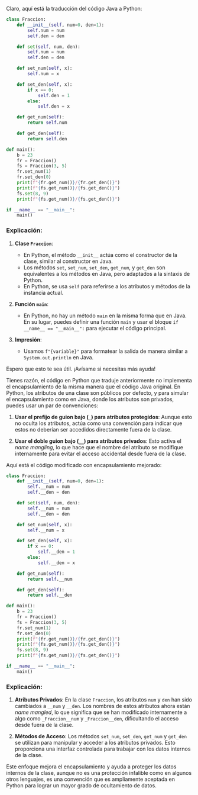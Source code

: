 Claro, aquí está la traducción del código Java a Python:

```python
class Fraccion:
    def __init__(self, num=0, den=1):
        self.num = num
        self.den = den

    def set(self, num, den):
        self.num = num
        self.den = den

    def set_num(self, x):
        self.num = x

    def set_den(self, x):
        if x == 0:
            self.den = 1
        else:
            self.den = x

    def get_num(self):
        return self.num

    def get_den(self):
        return self.den

def main():
    b = 23
    fr = Fraccion()
    fs = Fraccion(3, 5)
    fr.set_num(1)
    fr.set_den(0)
    print(f"{fr.get_num()}/{fr.get_den()}")
    print(f"{fs.get_num()}/{fs.get_den()}")
    fs.set(8, 9)
    print(f"{fs.get_num()}/{fs.get_den()}")

if __name__ == "__main__":
    main()
```

### Explicación:

1. **Clase `Fraccion`**:
   - En Python, el método `__init__` actúa como el constructor de la clase, similar al constructor en Java.
   - Los métodos `set`, `set_num`, `set_den`, `get_num`, y `get_den` son equivalentes a los métodos en Java, pero adaptados a la sintaxis de Python.
   - En Python, se usa `self` para referirse a los atributos y métodos de la instancia actual.

2. **Función `main`**:
   - En Python, no hay un método `main` en la misma forma que en Java. En su lugar, puedes definir una función `main` y usar el bloque `if __name__ == "__main__":` para ejecutar el código principal.

3. **Impresión**:
   - Usamos `f"{variable}"` para formatear la salida de manera similar a `System.out.println` en Java.

Espero que esto te sea útil. ¡Avísame si necesitas más ayuda!

Tienes razón, el código en Python que traduje anteriormente no implementa el encapsulamiento de la misma manera que el código Java original. En Python, los atributos de una clase son públicos por defecto, y para simular el encapsulamiento como en Java, donde los atributos son privados, puedes usar un par de convenciones:

1. **Usar el prefijo de guion bajo (`_`) para atributos protegidos**: Aunque esto no oculta los atributos, actúa como una convención para indicar que estos no deberían ser accedidos directamente fuera de la clase.

2. **Usar el doble guion bajo (`__`) para atributos privados**: Esto activa el _name mangling_, lo que hace que el nombre del atributo se modifique internamente para evitar el acceso accidental desde fuera de la clase.

Aquí está el código modificado con encapsulamiento mejorado:

```python
class Fraccion:
    def __init__(self, num=0, den=1):
        self.__num = num
        self.__den = den

    def set(self, num, den):
        self.__num = num
        self.__den = den

    def set_num(self, x):
        self.__num = x

    def set_den(self, x):
        if x == 0:
            self.__den = 1
        else:
            self.__den = x

    def get_num(self):
        return self.__num

    def get_den(self):
        return self.__den

def main():
    b = 23
    fr = Fraccion()
    fs = Fraccion(3, 5)
    fr.set_num(1)
    fr.set_den(0)
    print(f"{fr.get_num()}/{fr.get_den()}")
    print(f"{fs.get_num()}/{fs.get_den()}")
    fs.set(8, 9)
    print(f"{fs.get_num()}/{fs.get_den()}")

if __name__ == "__main__":
    main()
```

### Explicación:

1. **Atributos Privados**: En la clase `Fraccion`, los atributos `num` y `den` han sido cambiados a `__num` y `__den`. Los nombres de estos atributos ahora están _name mangled_, lo que significa que se han modificado internamente a algo como `_Fraccion__num` y `_Fraccion__den`, dificultando el acceso desde fuera de la clase.

2. **Métodos de Acceso**: Los métodos `set_num`, `set_den`, `get_num` y `get_den` se utilizan para manipular y acceder a los atributos privados. Esto proporciona una interfaz controlada para trabajar con los datos internos de la clase.

Este enfoque mejora el encapsulamiento y ayuda a proteger los datos internos de la clase, aunque no es una protección infalible como en algunos otros lenguajes, es una convención que es ampliamente aceptada en Python para lograr un mayor grado de ocultamiento de datos.
